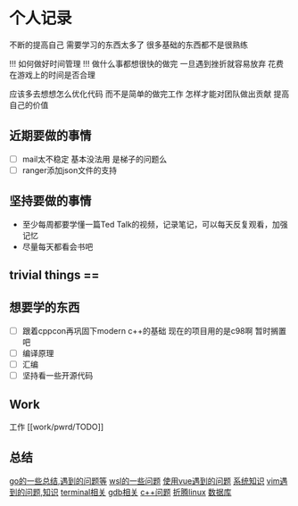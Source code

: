 # 个人记录
不断的提高自己
需要学习的东西太多了 
很多基础的东西都不是很熟练

!!! 如何做好时间管理 !!!
做什么事都想很快的做完 一旦遇到挫折就容易放弃
花费在游戏上的时间是否合理

应该多去想想怎么优化代码 而不是简单的做完工作
怎样才能对团队做出贡献 提高自己的价值

## 近期要做的事情
- [ ] mail太不稳定 基本没法用 是梯子的问题么
- [ ] ranger添加json文件的支持

## 坚持要做的事情
- 至少每周都要学懂一篇Ted Talk的视频，记录笔记，可以每天反复观看，加强记忆
- 尽量每天都看会书吧

## trivial things ==
 
## 想要学的东西
* [ ] 跟着cppcon再巩固下modern c++的基础 现在的项目用的是c98啊 暂时搁置吧
* [ ] 编译原理
* [ ] 汇编
* [ ] 坚持看一些开源代码

## Work
工作 [[work/pwrd/TODO]]

## 总结
[go的一些总结,遇到的问题等](./personal/go)
[wsl的一些问题](./personal/wsl)
[使用vue遇到的问题](./personal/vue)
[系统知识](./personal/system)
[vim遇到的问题,知识](./personal/vim)
[terminal相关](./personal/terminal)
[gdb相关](./personal/gdb)
[c++问题](./personal/cpp)
[折腾linux](./personal/linux)
[数据库](./personal/DB)
